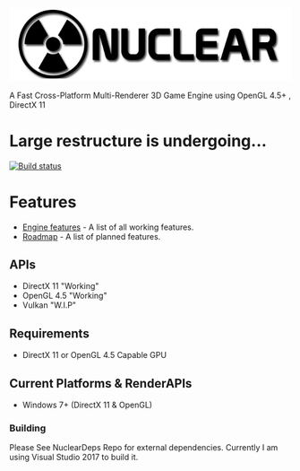 ![Nuclear Engine Logo](logo.png "Nuclear Engine Logo") 

A Fast Cross-Platform Multi-Renderer 3D Game Engine using OpenGL 4.5+ , DirectX 11

# Large restructure is undergoing...
[![Build status](https://ci.appveyor.com/api/projects/status/k7lo2s60aa0gmld2?svg=true)](https://ci.appveyor.com/project/Zone-organization/nuclear-engine) 

# Features
* [Engine features](https://github.com/Zone-organization/Nuclear-Engine/blob/master/FEATURES.md) - A list of all working features.
* [Roadmap](https://github.com/Zone-organization/Nuclear-Engine/blob/master/ROADMAP.md) - A list of planned features. 

## APIs
  - DirectX 11		"Working"
  - OpenGL 4.5		"Working"
  - Vulkan			"W.I.P"

## Requirements
  - DirectX 11 or OpenGL 4.5 Capable GPU

## Current Platforms & RenderAPIs
  - Windows 7+   (DirectX 11 & OpenGL)

### Building
Please See NuclearDeps Repo for external dependencies.
Currently I am using Visual Studio 2017 to build it.
